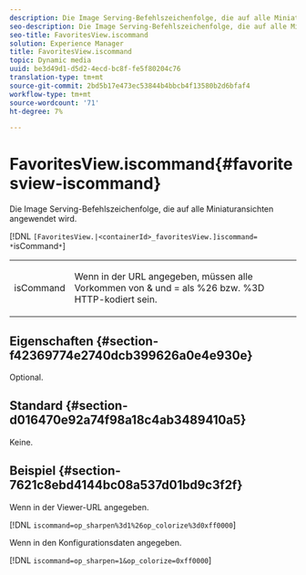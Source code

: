 ```yaml
---
description: Die Image Serving-Befehlszeichenfolge, die auf alle Miniaturansichten angewendet wird.
seo-description: Die Image Serving-Befehlszeichenfolge, die auf alle Miniaturansichten angewendet wird.
seo-title: FavoritesView.iscommand
solution: Experience Manager
title: FavoritesView.iscommand
topic: Dynamic media
uuid: be3d49d1-d5d2-4ecd-bc8f-fe5f80204c76
translation-type: tm+mt
source-git-commit: 2bd5b17e473ec53844b4bbcb4f13580b2d6bfaf4
workflow-type: tm+mt
source-wordcount: '71'
ht-degree: 7%

---
```



# FavoritesView.iscommand{#favoritesview-iscommand}

Die Image Serving-Befehlszeichenfolge, die auf alle Miniaturansichten angewendet wird.

[!DNL `[FavoritesView.|<containerId>_favoritesView.]iscommand= *`isCommand`*`]

<table id="table_2B109D2F91E64B5382B31921C3780FA5"> 
 <tbody> 
  <tr> 
   <td colname="col1"> <p><span class="codeph"><span class="varname"> isCommand</span></span> </p> </td> 
   <td colname="col2"> <p> Wenn in der URL angegeben, müssen alle Vorkommen von <span class="codeph"> &amp;</span> und <span class="codeph"> =</span> als <span class="codeph"> %26</span> bzw. <span class="codeph"> %3D</span> HTTP-kodiert sein. </p> </td> 
  </tr> 
 </tbody> 
</table>

## Eigenschaften {#section-f42369774e2740dcb399626a0e4e930e}

Optional.

## Standard {#section-d016470e92a74f98a18c4ab3489410a5}

Keine.

## Beispiel {#section-7621c8ebd4144bc08a537d01bd9c3f2f}

Wenn in der Viewer-URL angegeben.

[!DNL `iscommand=op_sharpen%3d1%26op_colorize%3d0xff0000`]

Wenn in den Konfigurationsdaten angegeben.

[!DNL `iscommand=op_sharpen=1&op_colorize=0xff0000`]
